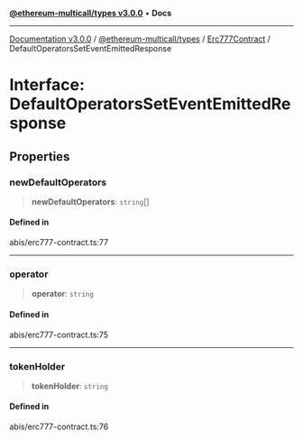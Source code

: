 [**@ethereum-multicall/types v3.0.0**](../../../README.md) • **Docs**

***

[Documentation v3.0.0](../../../../../packages.md) / [@ethereum-multicall/types](../../../README.md) / [Erc777Contract](../README.md) / DefaultOperatorsSetEventEmittedResponse

# Interface: DefaultOperatorsSetEventEmittedResponse

## Properties

### newDefaultOperators

> **newDefaultOperators**: `string`[]

#### Defined in

abis/erc777-contract.ts:77

***

### operator

> **operator**: `string`

#### Defined in

abis/erc777-contract.ts:75

***

### tokenHolder

> **tokenHolder**: `string`

#### Defined in

abis/erc777-contract.ts:76
